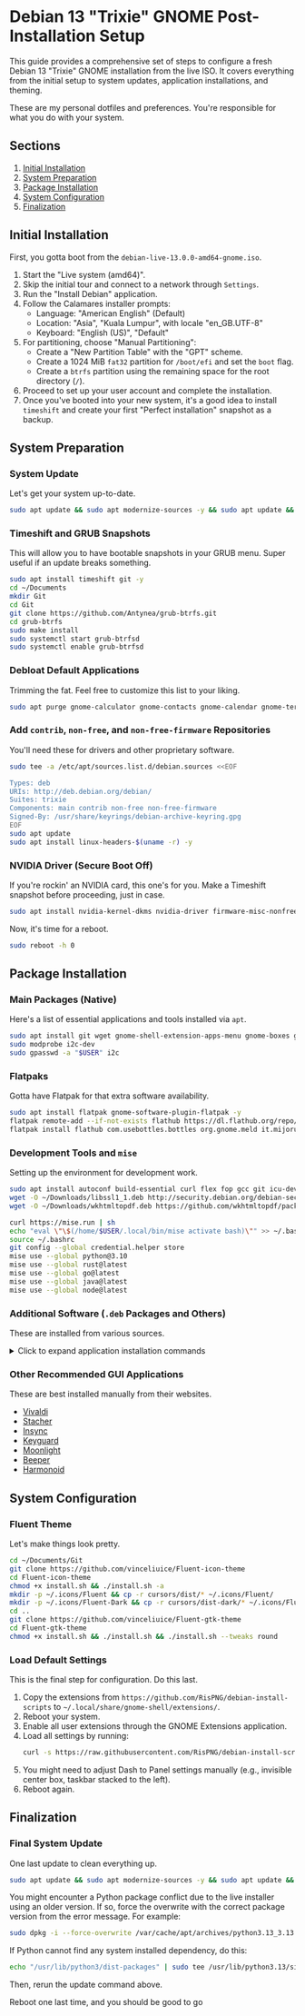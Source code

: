 # Debian 13 "Trixie" GNOME Post-Installation Setup

This guide provides a comprehensive set of steps to configure a fresh Debian 13 "Trixie" GNOME installation from the live ISO. It covers everything from the initial setup to system updates, application installations, and theming.

These are my personal dotfiles and preferences. You're responsible for what you do with your system.

## Sections

1.  [Initial Installation](#initial-installation)
2.  [System Preparation](#system-preparation)
3.  [Package Installation](#package-installation)
4.  [System Configuration](#system-configuration)
5.  [Finalization](#finalization)

## Initial Installation

First, you gotta boot from the `debian-live-13.0.0-amd64-gnome.iso`.

1.  Start the "Live system (amd64)".
2.  Skip the initial tour and connect to a network through `Settings`.
3.  Run the "Install Debian" application.
4.  Follow the Calamares installer prompts:
    *   Language: "American English" (Default)
    *   Location: "Asia", "Kuala Lumpur", with locale "en\_GB.UTF-8"
    *   Keyboard: "English (US)", "Default"
5.  For partitioning, choose "Manual Partitioning":
    *   Create a "New Partition Table" with the "GPT" scheme.
    *   Create a 1024 MiB `fat32` partition for `/boot/efi` and set the `boot` flag.
    *   Create a `btrfs` partition using the remaining space for the root directory (`/`).
6.  Proceed to set up your user account and complete the installation.
7.  Once you've booted into your new system, it's a good idea to install `timeshift` and create your first "Perfect installation" snapshot as a backup.

## System Preparation

### System Update

Let's get your system up-to-date.

```bash
sudo apt update && sudo apt modernize-sources -y && sudo apt update && sudo apt upgrade -y && sudo apt full-upgrade -y && sudo apt dist-upgrade -y
```

### Timeshift and GRUB Snapshots

This will allow you to have bootable snapshots in your GRUB menu. Super useful if an update breaks something.

```bash
sudo apt install timeshift git -y
cd ~/Documents
mkdir Git
cd Git
git clone https://github.com/Antynea/grub-btrfs.git
cd grub-btrfs
sudo make install
sudo systemctl start grub-btrfsd
sudo systemctl enable grub-btrfsd
```

### Debloat Default Applications

Trimming the fat. Feel free to customize this list to your liking.

```bash
sudo apt purge gnome-calculator gnome-contacts gnome-calendar gnome-terminal evolution fcitx5 gnome-font-viewer goldendict-ng loupe gnome-music malcontent shotwell thunderbird gnome-tour totem gnome-weather xiterm+thai kasumi -y && sudo apt update && sudo apt autoclean -y && sudo apt autopurge -y && sudo apt autoremove -y && sudo apt clean -y
```

### Add `contrib`, `non-free`, and `non-free-firmware` Repositories

You'll need these for drivers and other proprietary software.

```bash
sudo tee -a /etc/apt/sources.list.d/debian.sources <<EOF

Types: deb
URIs: http://deb.debian.org/debian/
Suites: trixie
Components: main contrib non-free non-free-firmware
Signed-By: /usr/share/keyrings/debian-archive-keyring.gpg
EOF
sudo apt update
sudo apt install linux-headers-$(uname -r) -y
```

### NVIDIA Driver (Secure Boot Off)

If you're rockin' an NVIDIA card, this one's for you. Make a Timeshift snapshot before proceeding, just in case.

```bash
sudo apt install nvidia-kernel-dkms nvidia-driver firmware-misc-nonfree -y
```

Now, it's time for a reboot.

```bash
sudo reboot -h 0
```

## Package Installation

### Main Packages (Native)

Here's a list of essential applications and tools installed via `apt`.

```bash
sudo apt install git wget gnome-shell-extension-apps-menu gnome-boxes gnome-snapshot gnome-characters gnome-clocks gnome-console gnome-disk-utility baobab gnome-shell-extension-manager gnome-shell-extension-prefs fastfetch file-roller font-manager gnome-tweaks libreoffice gnome-logs seahorse remmina gnome-connections gnome-sound-recorder gnome-system-monitor gnome-text-editor qbittorrent wine evince epiphany-browser nomacs-l10n diodon yt-dlp mpv libmpv-dev aptitude mc ncdu ddcutil ddccontrol gddccontrol ddccontrol-db i2c-tools curl ca-certificates qalculate-gtk fuse libfuse-dev gir1.2-gnomedesktop-3.0 -y
sudo modprobe i2c-dev
sudo gpasswd -a "$USER" i2c
```

### Flatpaks

Gotta have Flatpak for that extra software availability.

```bash
sudo apt install flatpak gnome-software-plugin-flatpak -y
flatpak remote-add --if-not-exists flathub https://dl.flathub.org/repo/flathub.flatpakrepo
flatpak install flathub com.usebottles.bottles org.gnome.meld it.mijorus.gearlever io.github.flattool.Warehouse com.bitwarden.desktop org.pgadmin.pgadmin4 -y
```

### Development Tools and `mise`

Setting up the environment for development work.

```bash
sudo apt install autoconf build-essential curl flex fop gcc git icu-devtools inotify-tools libcurl4-openssl-dev libedit-dev libgl1-mesa-dev libglu1-mesa-dev libicu-dev libncurses-dev libpam0g-dev libpng-dev libreadline-dev libssh-dev libssl-dev libwxgtk-webview3.2-dev libwxgtk3.2-dev libxml2-dev libxml2-utils libxslt1-dev m4 make unixodbc-dev unzip uuid-dev xsltproc zlib1g-dev bison -y
wget -O ~/Downloads/libssl1_1.deb http://security.debian.org/debian-security/pool/updates/main/o/openssl/libssl1.1_1.1.1w-0+deb11u3_amd64.deb && sudo apt install ~/Downloads/libssl1_1.deb -y
wget -O ~/Downloads/wkhtmltopdf.deb https://github.com/wkhtmltopdf/packaging/releases/download/0.12.6.1-2/wkhtmltox_0.12.6.1-2.bullseye_amd64.deb && sudo apt install ~/Downloads/wkhtmltopdf.deb -y

curl https://mise.run | sh
echo "eval \"\$(/home/$USER/.local/bin/mise activate bash)\"" >> ~/.bashrc
source ~/.bashrc
git config --global credential.helper store
mise use --global python@3.10
mise use --global rust@latest
mise use --global go@latest
mise use --global java@latest
mise use --global node@latest
```

### Additional Software (`.deb` Packages and Others)

These are installed from various sources.

<details>
<summary>Click to expand application installation commands</summary>

**Fonts**
```bash
sudo apt install fonts-* --no-install-recommends --no-install-suggests -y
```

**Waydroid**
```bash
curl -s https://repo.waydro.id | sudo bash
sudo apt install waydroid -y
```

**ONLYOFFICE**
```bash
wget -O ~/Downloads/onlyoffice.deb https://github.com/ONLYOFFICE/DesktopEditors/releases/latest/download/onlyoffice-desktopeditors_amd64.deb && sudo apt install ~/Downloads/onlyoffice.deb -y
```

**LocalSend**
```bash
wget $(curl -s https://api.github.com/repos/localsend/localsend/releases/latest | jq -r '.assets[] | select(.name | endswith("x86-64.deb")) | .browser_download_url') -O ~/Downloads/localsend-latest.deb && sudo apt install ~/Downloads/localsend-latest.deb -y
```

**Prospect Mail (Outlook Client)**
```bash
wget $(curl -s https://api.github.com/repos/julian-alarcon/prospect-mail/releases/latest | jq -r '.assets[] | select(.name | endswith("amd64.deb")) | .browser_download_url') -O ~/Downloads/prospect-mail-latest.deb && sudo apt install ~/Downloads/prospect-mail-latest.deb -y
```

**Ente Auth**
```bash
wget $(curl -s https://api.github.com/repos/ente-io/ente/releases | jq -r '[.[] | select(.tag_name | contains("auth"))][0].assets[] | select(.name | endswith("x86_64.deb")) | .browser_download_url') -O ~/Downloads/ente-auth-latest.deb && sudo apt install ~/Downloads/ente-auth-latest.deb -y
```

**Teams for Linux**
```bash
wget $(curl -s https://api.github.com/repos/IsmaelMartinez/teams-for-linux/releases/latest | jq -r '.assets[] | select(.name | endswith("amd64.deb")) | .browser_download_url') -O ~/Downloads/teams-latest.deb && sudo apt install ~/Downloads/teams-latest.deb -y
sudo tee /usr/share/applications/teams-for-linux.desktop > /dev/null <<'EOF'
[Desktop Entry]
Name=Teams
Exec=/opt/teams-for-linux/teams-for-linux %U --isCustomBackgroundEnabled=true --customBGServiceBaseUrl=https://raw.githubusercontent.com/RisPNG/SIG-Resources/main
Terminal=false
Type=Application
Icon=teams-for-linux
StartupWMClass=teams-for-linux
Comment=Unofficial Microsoft Teams client for Linux using Electron. It uses the Web App and wraps it as a standalone application using Electron.
MimeType=x-scheme-handler/msteams;
Categories=Chat;Network;Office;
EOF
```

**Sunshine**
```bash
wget -qO ~/Downloads/libicu72_72.1-3+deb12u1_amd64.deb http://security.debian.org/debian-security/pool/updates/main/i/icu/libicu72_72.1-3+deb12u1_amd64.deb && sudo apt install ~/Downloads/libicu72_72.1-3+deb12u1_amd64.deb -y
wget -qO ~/Downloads/libminiupnpc17_2.2.4-1+b1_amd64.deb http://ftp.debian.org/debian/pool/main/m/miniupnpc/libminiupnpc17_2.2.4-1+b1_amd64.deb && sudo apt install ~/Downloads/libminiupnpc17_2.2.4-1+b1_amd64.deb -y
wget $(curl -s https://api.github.com/repos/LizardByte/Sunshine/releases/latest | jq -r '.assets[] | select(.name | contains("debian") and endswith("amd64.deb")) | .browser_download_url') -O ~/Downloads/sunshine-latest.deb && sudo apt install ~/Downloads/sunshine-latest.deb -y
sudo setcap cap_sys_admin+p $(readlink -f $(which sunshine))
```

**Visual Studio Code**
```bash
wget -O ~/Downloads/vscode.deb "https://code.visualstudio.com/sha/download?build=stable&os=linux-deb-x64" && sudo apt install ~/Downloads/vscode.deb -y
```

**Lutris**
```bash
echo 'deb http://download.opensuse.org/repositories/home:/strycore/Debian_12/ /' | sudo tee /etc/apt/sources.list.d/home:strycore.list
curl -fsSL https://download.opensuse.org/repositories/home:strycore/Debian_12/Release.key | gpg --dearmor | sudo tee /etc/apt/trusted.gpg.d/home_strycore.gpg > /dev/null
sudo apt update
sudo apt install lutris -y
```

**ZeroTier**
```bash
curl -s https://install.zerotier.com | sudo bash
sudo systemctl enable zerotier-one --now
```

**MPV Media Player + uosc Plugin**
```bash
sudo apt install mpv -y
/bin/bash -c "$(curl -fsSL https://raw.githubusercontent.com/tomasklaen/uosc/HEAD/installers/unix.sh)"
mkdir -p ~/.config/mpv && tee ~/.config/mpv/mpv.conf <<EOF
keep-open=always
idle=yes
force-window=yes
EOF
```

**qView**
```bash
echo 'deb http://download.opensuse.org/repositories/home:/tangerine:/deb12-xfce4.18/Debian_12/ /' | sudo tee /etc/apt/sources.list.d/home:tangerine:deb12-xfce4.18.list
curl -fsSL https://download.opensuse.org/repositories/home:tangerine:deb12-xfce4.18/Debian_12/Release.key | gpg --dearmor | sudo tee /etc/apt/trusted.gpg.d/home_tangerine_deb12-xfce4.18.gpg > /dev/null
sudo apt update
sudo apt install qview -y
```

**Cloudflare WARP**
```bash
curl -fsSL https://pkg.cloudflareclient.com/pubkey.gpg | sudo gpg --yes --dearmor --output /usr/share/keyrings/cloudflare-warp-archive-keyring.gpg
echo "deb [signed-by=/usr/share/keyrings/cloudflare-warp-archive-keyring.gpg] https://pkg.cloudflareclient.com/ bookworm main" | sudo tee /etc/apt/sources.list.d/cloudflare-client.list
sudo apt update && sudo apt install cloudflare-warp -y
```

**Notion Enhanced**
```bash
echo "deb [trusted=yes] https://apt.fury.io/notion-repackaged/ /" | sudo tee /etc/apt/sources.list.d/notion-repackaged.list
sudo apt update
sudo apt install notion-app-enhanced nodejs npm -y
sudo npm install -g asar
cd ~/Downloads
wget -qO- "https://gitlab.com/-/snippets/3615945/raw/main/patch-notion-enhanced.linux.sh" | sudo bash
```

**Vivaldi Setup**
```bash
echo "x-scheme-handler/vivaldi=vivaldi-stable.desktop" >> ~/.config/mimeapps.list
```

</details>

### Other Recommended GUI Applications

These are best installed manually from their websites.
*   [Vivaldi](https://vivaldi.com/download/)
*   [Stacher](https://stacher.io/)
*   [Insync](https://www.insynchq.com/downloads/linux#debian)
*   [Keyguard](https://github.com/AChep/keyguard-app/releases/latest)
*   [Moonlight](https://github.com/moonlight-stream/moonlight-qt/releases/latest)
*   [Beeper](https://www.beeper.com/download)
*   [Harmonoid](https://harmonoid.com/downloads#)

## System Configuration

### Fluent Theme

Let's make things look pretty.

```bash
cd ~/Documents/Git
git clone https://github.com/vinceliuice/Fluent-icon-theme
cd Fluent-icon-theme
chmod +x install.sh && ./install.sh -a
mkdir -p ~/.icons/Fluent && cp -r cursors/dist/* ~/.icons/Fluent/
mkdir -p ~/.icons/Fluent-Dark && cp -r cursors/dist-dark/* ~/.icons/Fluent-Dark/
cd ..
git clone https://github.com/vinceliuice/Fluent-gtk-theme
cd Fluent-gtk-theme
chmod +x install.sh && ./install.sh && ./install.sh --tweaks round
```

### Load Default Settings

This is the final step for configuration. Do this last.

1.  Copy the extensions from `https://github.com/RisPNG/debian-install-scripts` to `~/.local/share/gnome-shell/extensions/`.
2.  Reboot your system.
3.  Enable all user extensions through the GNOME Extensions application.
4.  Load all settings by running:
    ```bash
    curl -s https://raw.githubusercontent.com/RisPNG/debian-install-scripts/refs/heads/main/all-settings.conf | dconf load /
    ```
5.  You might need to adjust Dash to Panel settings manually (e.g., invisible center box, taskbar stacked to the left).
6.  Reboot again.

## Finalization

### Final System Update

One last update to clean everything up.

```bash
sudo apt update && sudo apt modernize-sources -y && sudo apt update && sudo apt upgrade -y && sudo apt full-upgrade -y && sudo apt dist-upgrade -y && sudo apt update && sudo apt autoclean -y && sudo apt autopurge -y && sudo apt autoremove -y && sudo apt clean -y
```

You might encounter a Python package conflict due to the live installer using an older version. If so, force the overwrite with the correct package version from the error message. For example:

```bash
sudo dpkg -i --force-overwrite /var/cache/apt/archives/python3.13_3.13.5-5_amd64.deb
```

If Python cannot find any system installed dependency, do this:
```bash
echo "/usr/lib/python3/dist-packages" | sudo tee /usr/lib/python3.13/site-packages/debian_dist_packages.pth
```

Then, rerun the update command above.

Reboot one last time, and you should be good to go

